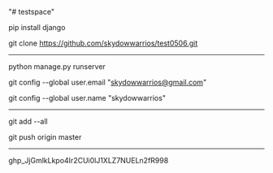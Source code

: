 "# testspace" 

pip install django

git clone https://github.com/skydowwarrios/test0506.git

----------------------------------------------------------------

python manage.py runserver

git config --global user.email "skydowwarrios@gmail.com"

git config --global user.name "skydowwarrios"

----------------------------------------------------------------

git add --all

git push origin master

----------------------------------------------------------------
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
